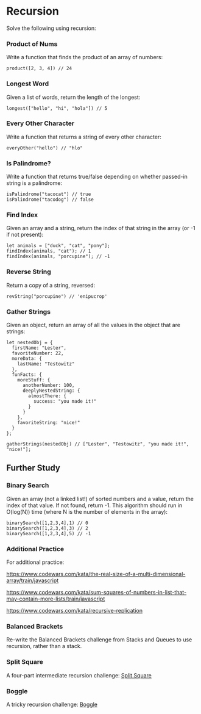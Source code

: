 # Recursion

Solve the following using recursion:

### Product of Nums

Write a function that finds the product of an array of numbers:

```
product([2, 3, 4]) // 24
```

### Longest Word

Given a list of words, return the length of the longest:

```
longest(["hello", "hi", "hola"]) // 5
```

### Every Other Character

Write a function that returns a string of every other character:

```
everyOther("hello") // "hlo"
```

### Is Palindrome?

Write a function that returns true/false depending on whether passed-in string is a palindrome:

```
isPalindrome("tacocat") // true
isPalindrome("tacodog") // false
```

### Find Index

Given an array and a string, return the index of that string in the array (or -1 if not present):

```
let animals = ["duck", "cat", "pony"];
findIndex(animals, "cat"); // 1
findIndex(animals, "porcupine"); // -1
```

### Reverse String

Return a copy of a string, reversed:

```
revString("porcupine") // 'enipucrop'
```

### Gather Strings

Given an object, return an array of all the values in the object that are strings:

```
let nestedObj = {
  firstName: "Lester",
  favoriteNumber: 22,
  moreData: {
    lastName: "Testowitz"
  },
  funFacts: {
    moreStuff: {
      anotherNumber: 100,
      deeplyNestedString: {
        almostThere: {
          success: "you made it!"
        }
      }
    },
    favoriteString: "nice!"
  }
};

gatherStrings(nestedObj) // ["Lester", "Testowitz", "you made it!", "nice!"];
```

## Further Study

### Binary Search

Given an array (not a linked list!) of sorted numbers and a value, return the index of that value. If not found, return -1. This algorithm should run in O(log(N)) time (where N is the number of elements in the array):

```
binarySearch([1,2,3,4],1) // 0
binarySearch([1,2,3,4],3) // 2
binarySearch([1,2,3,4],5) // -1
```

### Additional Practice

For additional practice:

https://www.codewars.com/kata/the-real-size-of-a-multi-dimensional-array/train/javascript

https://www.codewars.com/kata/sum-squares-of-numbers-in-list-that-may-contain-more-lists/train/javascript

https://www.codewars.com/kata/recursive-replication

### Balanced Brackets

Re-write the Balanced Brackets challenge from Stacks and Queues to use recursion, rather than a stack.

### Split Square

A four-part intermediate recursion challenge: [Split Square](http://curric.rithmschool.com/springboard/exercises/dsa-recursion/split-square/)

### Boggle

A tricky recursion challenge: [Boggle](http://curric.rithmschool.com/springboard/exercises/dsa-recursion/boggle/)
